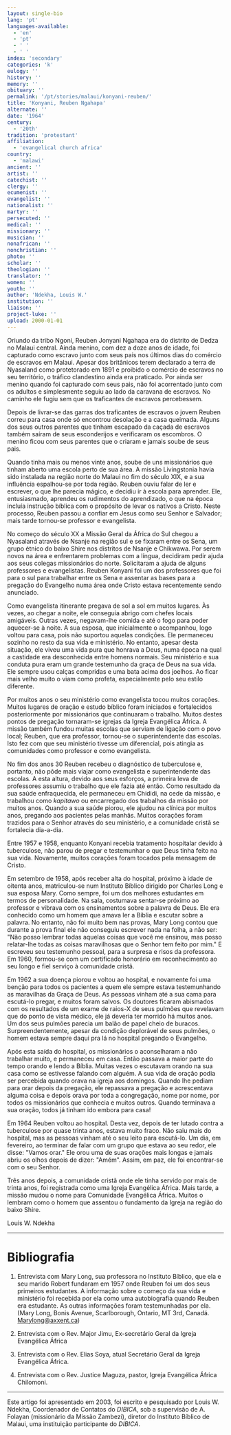 ```yaml
---
layout: single-bio
lang: 'pt'
languages-available:
  - 'en'
  - 'pt'
  - ' '
  - ' '
index: 'secondary'
categories: 'k'
eulogy: ''
history: ''
memory: ''
obituary: ''
permalink: '/pt/stories/malaui/konyani-reuben/'
title: 'Konyani, Reuben Ngahapa'
alternate: ''
date: '1964'
century:
  - '20th'
tradition: 'protestant'
affiliation:
  - 'evangelical church africa'
country:
  - 'malawi'
ancient: ''
artist: ''
catechist: ''
clergy: ''
ecumenist: ''
evangelist: ''
nationalist: ''
martyr: ''
persecuted: ''
medical: ''
missionary: ''
musician: ''
nonafrican: ''
nonchristian: ''
photo: ''
scholar: ''
theologian: ''
translator: ''
women: ''
youth: ''
author: 'Ndekha, Louis W.'
institution: ''
liaison: ''
project-luke: ''
upload: 2000-01-01
---
```



Oriundo da tribo Ngoni, Reuben Jonyani Ngahapa era do distrito de Dedza no Malaui central. Ainda menino, com dez a doze anos de idade, foi capturado como escravo junto com seus pais nos últimos dias do comércio de escravos em Malaui. Apesar dos britânicos terem declarado a terra de Nyasaland como protetorado em 1891 e proibido o comércio de escravos no seu território, o tráfico clandestino ainda era praticado. Por ainda ser menino quando foi capturado com seus pais, não foi acorrentado junto com os adultos e simplesmente seguiu ao lado da caravana de escravos. No caminho ele fugiu sem que os traficantes de escravos percebessem.

Depois de livrar-se das garras dos traficantes de escravos o jovem Reuben correu para casa onde só encontrou desolação e a casa queimada. Alguns dos seus outros parentes que tinham escapado da caçada de escravos também saíram de seus esconderijos e verificaram os escombros. O menino ficou com seus parentes que o criaram e jamais soube de seus pais.

Quando tinha mais ou menos vinte anos, soube de uns missionários que tinham aberto uma escola perto de sua área. A missão Livingstonia havia sido instalada na região norte do Malaui no fim do século XIX, e a sua influência espalhou-se por toda região. Reuben ouviu falar de ler e escrever, o que lhe parecia mágico, e decidiu ir à escola para aprender. Ele, entusiasmado, aprendeu os rudimentos do aprendizado, o que na época incluía instrução bíblica com o propósito de levar os nativos a Cristo. Neste processo, Reuben passou a confiar em Jesus como seu Senhor e Salvador; mais tarde tornou-se professor e evangelista.

No começo do século XX a Missão Geral da África do Sul chegou a Nyasaland através de Nsanje na região sul e se fixaram entre os Sena, um grupo étnico do baixo Shire nos distritos de Nsanje e Chikwawa. Por serem novos na área e enfrentarem problemas com a língua, decidiram pedir ajuda aos seus colegas missionários do norte. Solicitaram a ajuda de alguns professores e evangelistas. Reuben Konyani foi um dos professores que foi para o sul para trabalhar entre os Sena e assentar as bases para a pregação do Evangelho numa área onde Cristo estava recentemente sendo anunciado.

Como evangelista itinerante pregava de sol a sol em muitos lugares. Às vezes, ao chegar a noite, ele conseguia abrigo com chefes locais amigáveis. Outras vezes, negavam-lhe comida e até o fogo para poder aquecer-se à noite. A sua esposa, que inicialmente o acompanhou, logo voltou para casa, pois não suportou aquelas condições. Ele permaneceu sozinho no resto da sua vida e ministério. No entanto, apesar desta situação, ele viveu uma vida pura que honrava a Deus, numa época na qual a castidade era desconhecida entre homens normais. Seu ministério e sua conduta pura eram um grande testemunho da graça de Deus na sua vida. Ele sempre usou calças compridas e uma bata acima dos joelhos. Ao ficar mais velho muito o viam como profeta, especialmente pelo seu estilo diferente.

Por muitos anos o seu ministério como evangelista tocou muitos corações. Muitos lugares de oração e estudo bíblico foram iniciados e fortalecidos posteriormente por missionários que continuaram o trabalho. Muitos destes pontos de pregação tornaram-se igrejas da Igreja Evangélica África. A missão também fundou muitas escolas que serviam de ligação com o povo local; Reuben, que era professor, tornou-se o superintendente das escolas. Isto fez com que seu ministério tivesse um diferencial, pois atingia as comunidades como professor e como evangelista.

No fim dos anos 30 Reuben recebeu o diagnóstico de tuberculose e, portanto, não pôde mais viajar como evangelista e superintendente das escolas. A esta altura, devido aos seus esforços, a primeira leva de professores assumiu o trabalho que ele fazia até então. Como resultado da sua saúde enfraquecida, ele permaneceu em Chididi, na cede da missão, e trabalhou como *kapitawo* ou encarregado dos trabalhos da missão por muitos anos. Quando a sua saúde piorou, ele ajudou na clínica por muitos anos, pregando aos pacientes pelas manhãs. Muitos corações foram trazidos para o Senhor através do seu ministério, e a comunidade cristã se fortalecia dia-a-dia.

Entre 1957 e 1958, enquanto Konyani recebia tratamento hospitalar devido à tuberculose, não parou de pregar e testemunhar o que Deus tinha feito na sua vida. Novamente, muitos corações foram tocados pela mensagem de Cristo.

Em setembro de 1958, após receber alta do hospital, próximo à idade de oitenta anos, matriculou-se num Instituto Bíblico dirigido por Charles Long e sua esposa Mary. Como sempre, foi um dos melhores estudantes em termos de personalidade. Na sala, costumava sentar-se próximo ao professor e vibrava com os ensinamentos sobre a palavra de Deus. Ele era conhecido como um homem que amava ler a Bíblia e escutar sobre a palavra. No entanto, não foi muito bem nas provas, Mary Long contou que durante a prova final ele não conseguiu escrever nada na folha, a não ser: "Não posso lembrar todas aquelas coisas que você me ensinou, mas posso relatar-lhe todas as coisas maravilhosas que o Senhor tem feito por mim." E escreveu seu testemunho pessoal, para a surpresa e risos da professora. Em 1960, formou-se com um certificado honorário em reconhecimento ao seu longo e fiel serviço à comunidade cristã.

Em 1962 a sua doença piorou e voltou ao hospital, e novamente foi uma benção para todos os pacientes a quem ele sempre estava testemunhando as maravilhas da Graça de Deus. As pessoas vinham até a sua cama para escutá-lo pregar, e muitos foram salvos. Os doutores ficaram abismados com os resultados de um exame de raios-X de seus pulmões que revelavam que do ponto de vista médico, ele já deveria ter morrido há muitos anos. Um dos seus pulmões parecia um balão de papel cheio de buracos. Surpreendentemente, apesar da condição deplorável de seus pulmões, o homem estava sempre daqui pra lá no hospital pregando o Evangelho.

Após esta saída do hospital, os missionários o aconselharam a não trabalhar muito, e permaneceu em casa. Então passava a maior parte do tempo orando e lendo a Bíblia. Muitas vezes o escutavam orando na sua casa como se estivesse falando com alguém. A sua vida de oração podia ser percebida quando orava na igreja aos domingos. Quando lhe pediam para orar depois da pregação, ele repassava a pregação e acrescentava alguma coisa e depois orava por toda a congregação, nome por nome, por todos os missionários que conhecia e muitos outros. Quando terminava a sua oração, todos já tinham ido embora para casa!

Em 1964 Reuben voltou ao hospital. Desta vez, depois de ter lutado contra a tuberculose por quase trinta anos, estava muito fraco. Não saiu mais do hospital, mas as pessoas vinham até o seu leito para escutá-lo. Um dia, em fevereiro, ao terminar de falar com um grupo que estava ao seu redor, ele disse: "Vamos orar." Ele orou uma de suas orações mais longas e jamais abriu os olhos depois de dizer: "Amém". Assim, em paz, ele foi encontrar-se com o seu Senhor.

Três anos depois, a comunidade cristã onde ele tinha servido por mais de trinta anos, foi registrada como uma Igreja Evangélica África. Mais tarde, a missão mudou o nome para Comunidade Evangélica África. Muitos o lembram como o homem que assentou o fundamento da Igreja na região do baixo Shire.

Louis W. Ndekha

---

# Bibliografia

1. Entrevista com Mary Long, sua professora no Instituto Bíblico, que ela e seu marido Robert fundaram em 1957 onde Reuben foi um dos seus primeiros estudantes. A informação sobre o começo da sua vida e ministério foi recebida por ela como uma autobiografia quando Reuben era estudante. As outras informações foram testemunhadas por ela. (Mary Long, Bonis Avenue, Scarlborough, Ontario, MT 3rd, Canadá. Marylong@axxent.ca)

2. Entrevista com o Rev. Major Jimu, Ex-secretário Geral da Igreja Evangélica África

3. Entrevista com o Rev. Elias Soya, atual Secretário Geral da Igreja Evangélica África.

4. Entrevista com o Rev. Justice Maguza, pastor, Igreja Evangélica África Chilomoni.

---

Este artigo foi apresentado em 2003, foi escrito e pesquisado por Louis W. Ndekha, Coordenador de Contatos do *DIBICA*, sob a supervisão de A. Folayan (missionário da Missão Zambezi), diretor do Instituto Bíblico de Malaui, uma instituição participante do *DIBICA*.
